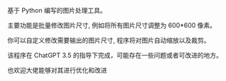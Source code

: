 基于 Python 编写的图片处理工具。

主要功能是批量修改图片尺寸, 例如将所有图片尺寸调整为 600*600 像素。

你可以自定义修改需要输出的图片尺寸, 程序将对图片自动缩放以及裁剪。


该程序在 ChatGPT 3.5 的指导下完成，可能存在一些问题或者可改进的地方。

也欢迎大佬能够对其进行优化和改进
